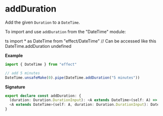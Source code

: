 # addDuration

Add the given `Duration` to a `DateTime`.

To import and use `addDuration` from the "DateTime" module:

ts
import \* as DateTime from "effect/DateTime"
// Can be accessed like this
DateTime.addDuration
undefined

**Example**

```ts
import { DateTime } from "effect"

// add 5 minutes
DateTime.unsafeMake(0).pipe(DateTime.addDuration("5 minutes"))
```

**Signature**

```ts
export declare const addDuration: {
  (duration: Duration.DurationInput): <A extends DateTime>(self: A) => DateTime.PreserveZone<A>
  <A extends DateTime>(self: A, duration: Duration.DurationInput): DateTime.PreserveZone<A>
}
```
